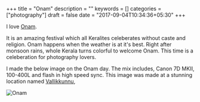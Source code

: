 +++
title = "Onam"
description = ""
keywords = []
categories = ["photography"]
draft = false
date = "2017-09-04T10:34:36+05:30"
+++

I love [Onam](https://en.wikipedia.org/wiki/Onam).

It is an amazing festival which all Keralites celeberates without caste and religion. Onam happens when the weather is at it's best. Right after monsoon rains, whole Kerala turns colorful to welcome Onam. This time is a celeberation for photography lovers.

I made the below image on the Onam day. The mix includes, Canon 7D MKII, 100-400L and flash in high speed sync. This image was made at a stunning location named [Vallikkunnu](https://en.wikipedia.org/wiki/Vallikkunnu),

![Onam](https://c1.staticflickr.com/5/4383/36618484040_feee6d7303_h.jpg)